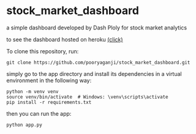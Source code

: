 # stock_market_dashboard


a simple dashboard developed by Dash Ploly for stock market analytics
<p>to see the dashboard hosted on heroku <a href="https://dash-pip.herokuapp.com/">(click)</a> <p>
<p>To clone this repository, run:<p>

`git clone https://github.com/pooryaganji/stock_market_dashboard.git`

simply go to the app directory and install its dependencies in a virtual environment in the following way:
```
python -m venv venv
source venv/bin/activate  # Windows: \venv\scripts\activate
pip install -r requirements.txt
```
then you can run the app:

`python app.py`



